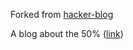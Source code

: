 Forked from [hacker-blog](https://github.com/tocttou/hacker-blog)

A blog about the 50% ([link](https://github.com/bjornarprytz/bjornarprytz.github.io))